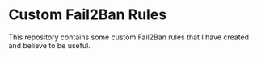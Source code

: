 # Custom Fail2Ban Rules

This repository contains some custom Fail2Ban rules that I have created and believe to be useful.
